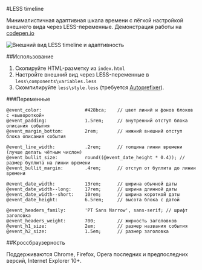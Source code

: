 #LESS timeline

Минималистичная адаптивная шкала времени с лёгкой настройкой внешнего вида через LESS-переменные.
Демонстрация работы на [codepen.io](http://codepen.io/nicothin/pen/azBagM?editors=110)

![Внешний вид LESS timeline и адаптивность](https://raw.githubusercontent.com/nicothin/LESS-timeline/master/img/screen.png)

##Использование

1. Скопируйте HTML-разметку из `index.html`
2. Настройте внешний вид через LESS-переменные в `less\components\variables.less`
3. Скомпилируйте `less\style.less` (требуется [Autoprefixer](https://github.com/postcss/autoprefixer)).

###Переменные

    @event_color:                #428bca;    // цвет линий и фонов блоков с «вывороткой»
    @event_padding:              1.5rem;     // внутренний отступ блока описания события
    @event_margin_bottom:        2rem;       // нижний внешний отступ блока описания события
    
    @event_line_width:           .2rem;      // толщина линии времени (лучше делать чётным числом)
    @event_bullit_size:          round((@event_date_height * 0.4)); // размер буллита на линии времени
    @event_bullit_margin:        .4rem;      // отступ от буллита до линии времени
    
    @event_date_width:           13rem;      // ширина обычной даты
    @event_date_width--long:     17rem;      // ширина длинной даты
    @event_date_width--short:    10rem;      // ширина короткой даты
    @event_date_height:          6.5rem;     // высота блока с датой

    @event_headers_family:       'PT Sans Narrow', sans-serif; // шрифт заголовка
    @event_headers_weight:       700;        // жирность заголовков
    @event_h1_size:              2em;        // размер названия события
    @event_h2_size:              1.5em;      // размер заголовка
    

##Кроссбраузерность

Поддерживаются Chrome, Firefox, Opera последних и предпоследних версий, Internet Explorer 10+.
